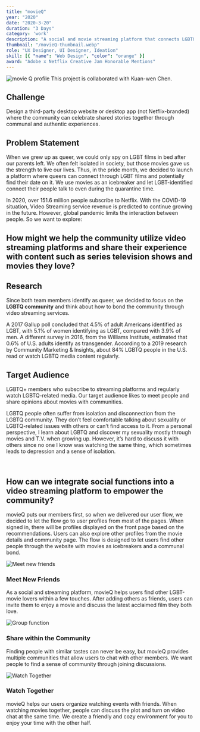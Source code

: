 ```yaml
---
title: "movieQ"
year: "2020"
date: "2020-3-20"
duration: "3 Days"
category: 'work'
description: "A social and movie streaming platform that connects LGBTQ+ community members through movies."
thumbnail: "/movieQ-thumbnail.webp"
role: "UX Designer, UI Designer, Ideation"
skill: [{ "name": "Web Design", "color": "orange" }]
award: "Adobe x Netflix Creative Jam Honorable Mentions"
---
```


![movie Q profile](/movieQ/movieQ1.gif)
This project is collaborated with Kuan-wen Chen.

## Challenge

Design a third-party desktop website or desktop app (not Netflix-branded) where the community can celebrate shared stories together through communal and authentic experiences.

## Problem Statement

When we grew up as queer, we could only spy on LGBT films in bed after our parents left. We often felt isolated in society, but those movies gave us the strength to live our lives. Thus, in the pride month, we decided to launch a platform where queers can connect through LGBT films and potentially find their date on it. We use movies as an icebreaker and let LGBT-identified connect their people talk to even during the quarantine time.

In 2020, over 151.6 million people subscribe to Netflix. With the COVID-19 situation, Video Streaming service revenue is predicted to continue growing in the future. However, global pandemic limits the interaction between people. So we want to explore:

## How might we help the community utilize video streaming platforms and share their experience with content such as series television shows and movies they love?

## Research

Since both team members identify as queer, we decided to focus on the **LGBTQ community** and think about how to bond the community through video streaming services.

A 2017 Gallup poll concluded that 4.5% of adult Americans identified as LGBT, with 5.1% of women identifying as LGBT, compared with 3.9% of men. A different survey in 2016, from the Williams Institute, estimated that 0.6% of U.S. adults identify as transgender. According to a 2019 research by Community Marketing & Insights, about 84% LGBTQ people in the U.S. read or watch LGBTQ media content regularly.

## Target Audience

LGBTQ+ members who subscribe to streaming platforms and regularly watch LGBTQ-related media. Our target audience likes to meet people and share opinions about movies with communities.

LGBTQ people often suffer from isolation and disconnection from the LGBTQ community. They don’t feel comfortable talking about sexuality or LGBTQ-related issues with others or can’t find access to it. From a personal perspective, I learn about LGBTQ and discover my sexuality mostly through movies and T.V. when growing up. However, it’s hard to discuss it with others since no one I know was watching the same thing, which sometimes leads to depression and a sense of isolation.

<br />

## How can we integrate social functions into a video streaming platform to empower the community?

movieQ puts our members first, so when we delivered our user flow, we decided to let the flow go to user profiles from most of the pages. When signed in, there will be profiles displayed on the front page based on the recommendations. Users can also explore other profiles from the movie details and community page. The flow is designed to let users find other people through the website with movies as icebreakers and a communal bond.

![Meet new friends](/movieQ/movieQ4.gif)

### Meet New Friends

As a social and streaming platform, movieQ helps users find other LGBT-movie lovers within a few touches. After adding others as friends, users can invite them to enjoy a movie and discuss the latest acclaimed film they both love.

![Group function](/movieQ/movieQ2.gif)

### Share within the Community

Finding people with similar tastes can never be easy, but movieQ provides multiple communities that allow users to chat with other members. We want people to find a sense of community through joining discussions.

![Watch Together](/movieQ/movieQ3.gif)

### Watch Together

movieQ helps our users organize watching events with friends. When watching movies together, people can discuss the plot and turn on video chat at the same time. We create a friendly and cozy environment for you to enjoy your time with the other half.
